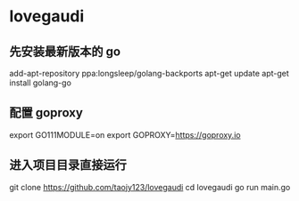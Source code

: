 # lovegaudi

## 先安装最新版本的 go
add-apt-repository ppa:longsleep/golang-backports apt-get update
apt-get install golang-go

## 配置 goproxy
export GO111MODULE=on
export GOPROXY=https://goproxy.io


## 进入项目目录直接运行
git clone https://github.com/taojy123/lovegaudi
cd lovegaudi
go run main.go


